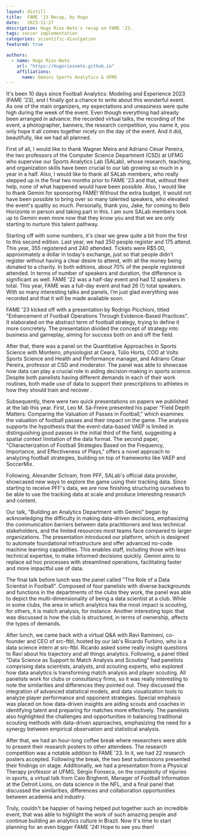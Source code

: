 ```yaml
---
layout: distill
title:  FAME '23 Recap, by Hugo
date:   2023-11-27
description: Hugo Rios-Neto's recap on FAME '23.
tags: soccer implementation
categories: scientific-divulgation
featured: true

authors:
  - name: Hugo Rios-Neto
    url: "https://hugoriosneto.github.io"
    affiliations:
      name: Gemini Sports Analytics & UFMG
---
```


It's been 10 days since Football Analytics: Modeling and Experience 2023 (FAME '23), and I finally got a chance to write about this wonderful event. 
As one of the main organizers, my expectations and uneasiness were quite high during the week of the event. Even though everything had already been 
arranged in advance: the recorded virtual talks, the recording of the event, a photographer, banners, the research competition, you name it, you only 
hope it all comes together nicely on the day of the event. And it did, beautifully, like we had all planned.

First of all, I would like to thank Wagner Meira and Adriano César Pereira, the two professors of the Computer Science Department (CSD) at 
UFMG who supervise our Sports Analytics Lab (SALab), whose research, teaching, and organization skills have been crucial to our lab growing 
so much in a year in a half. Also, I would like to thank all SALab members, who really stepped up in the final two months prior to FAME '23 
and that, without their help, none of what happened would have been possible. Also, I would like to thank Gemini for sponsoring FAME! Without 
the extra budget, it would not have been possible to bring over so many talented speakers, who elevated the event's quality so much. 
Personally, thank you, Jake, for coming to Belo Horizonte in person and taking part in this. I am sure SALab members look up to Gemini 
even more now that they know you and that we are only starting to nurture this talent pathway.

Starting off with some numbers, it's clear we grew quite a bit from the first to this second edition. Last year, we had 250 people register and 175 attend. 
This year, 355 registered and 240 attended. Tickets were R$5.00, approximately a dollar in today's exchange, just so that people didn't register without 
having a clear desire to attend, with all the money being donated to a charity. In both editions, about 70% of the people registered attended. In terms 
of number of speakers and duration, the difference is significant as well. FAME '22 was a half-day event and had 12 speakers in total. This year, FAME was 
a full-day event and had 26 (!) total speakers. With so many interesting talks and panels, I'm just glad everything was recorded and that it will be made available soon.

FAME '23 kicked off with a presentation by Rodrigo Picchioni, titled "Enhancement of Football Operations Through Evidence-Based Practices". It 
elaborated on the abstract term of football strategy, trying to define it more concretely. The presentation divided the concept of strategy into 
business and gameplay, aiming for success both on and off the field.

After that, there was a panel on the Quantitative Approaches in Sports Science with Monteiro, physiologist at Ceará, Túlio Horta, COO at 
Volts Sports Science and Health and Performance manager, and Adriano César Pereira, professor at CSD and moderator. The panel was able to
showcase how data can play a crucial role in aiding decision-making in sports science. Despite both panelists having different demands in 
each of their work routines, both made use of data to support their prescriptions to athletes in how they should train and recover .

Subsequently, there were two quick presentations on papers we published at the lab this year. First, Leo M. Sá-Freire presented his paper 
"Field Depth Matters: Comparing the Valuation of Passes in Football," which examines the valuation of football passes and their impact on 
the game. The analysis supports the hypothesis that the event-data-based VAEP is limited in distinguishing good passes in the initial third 
of the field, suggesting a spatial context limitation of the data format. The second paper, "Characterization of Football Strategies Based 
on the Frequency, Importance, and Effectiveness of Plays," offers a novel approach to analyzing football strategies, building on top of 
frameworks like VAEP and SoccerMix.

Following, Alexander Schram, from PFF, SALab's official data provider, showcased new ways to explore the game using their tracking data. 
Since starting to receive PFF's data, we are now finishing structuring ourselves to be able to use the tracking data at scale and produce 
interesting research and content.

Our talk, "Building an Analytics Department with Gemini" began by acknowledging the difficulty in making data-driven decisions, emphasizing 
the communication barriers between data practitioners and less technical stakeholders, and the limited resources most teams face compared to 
larger organizations. The presentation introduced our platform, which is designed to automate foundational infrastructure and offer advanced 
no-code machine learning capabilities. This enables staff, including those with less technical expertise, to make informed decisions quickly. 
Gemini aims to replace ad hoc processes with streamlined operations, facilitating faster and more impactful use of data.

The final talk before lunch was the panel called "The Role of a Data Scientist in Football". Composed of four panelists with diverse backgrounds 
and functions in the departments of the clubs they work, the panel was able to depict the multi-dimensionality of being a data scientist at a 
club. While in some clubs, the area in which analytics has the most impact is scouting, for others, it is match analysis, for instance. Another 
interesting topic that was discussed is how the club is structured, in terms of ownership, affects the types of demands.

After lunch, we came back with a virtual Q&A with Ravi Ramineni, co-founder and CEO of src-ftbl, hosted by our lab's Ricardo Furbino, who is a data science intern at src-ftbl. 
Ricardo asked some really insight questions to Ravi about his trajectory and all things analytics. Following, a panel titled 
"Data Science as Support to Match Analysis and Scouting" had panelists comprising data scientists, analysts, and scouting experts, 
who explored how data analytics is transforming match analysis and player scouting. All panelists work for clubs or consultancy firms, 
so it was really interesting to note the similarities and differences they pointed out. They discussed the integration of advanced 
statistical models, and data visualization tools to analyze player performance and opponent strategies. Special emphasis was placed on how 
data-driven insights are aiding scouts and coaches in identifying talent and preparing for matches more effectively. The panelists also 
highlighted the challenges and opportunities in balancing traditional scouting methods with data-driven approaches, emphasizing the 
need for a synergy between empirical observation and statistical analysis.

After that, we had an hour-long coffee break where researchers were able to present their research posters to other attendees. The research competition 
was a notable addition to FAME '23. In it, we had 22 research posters accepted. Following the break, the two best submissions presented their findings 
on stage. Additionally, we had a presentation from a Physical Therapy professor at UFMG, Sérgio Fonseca, on the complexity of injuries in sports, a 
virtual talk from Caio Brighenti, Manager of Football Information at the Detroit Lions, on data science in the NFL, and a final panel that discussed 
the similarities, differences and collaboration opportunities between academia and industry.

Truly, couldn't be happier of having helped put together such an incredible event, that was able to highlight the work of such amazing people and continue 
building an analytics culture in Brazil. Now it's time to start planning for an even bigger FAME '24! Hope to see you then!